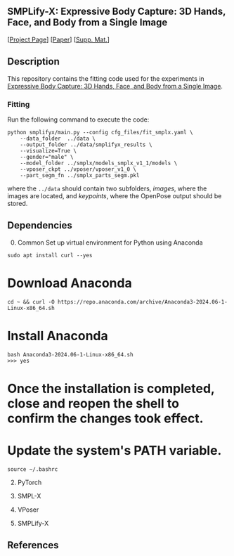 ## SMPLify-X: Expressive Body Capture: 3D Hands, Face, and Body from a Single Image

[[Project Page](https://smpl-x.is.tue.mpg.de/)] 
[[Paper](https://ps.is.tuebingen.mpg.de/uploads_file/attachment/attachment/497/SMPL-X.pdf)]
[[Supp. Mat.](https://ps.is.tuebingen.mpg.de/uploads_file/attachment/attachment/498/SMPL-X-supp.pdf)]

## Description

This repository contains the fitting code used for the experiments in [Expressive Body Capture: 3D Hands, Face, and Body from a Single Image](https://smpl-x.is.tue.mpg.de/).

### Fitting
Run the following command to execute the code:
```Shell
python smplifyx/main.py --config cfg_files/fit_smplx.yaml \
    --data_folder  ../data \
    --output_folder ../data/smplifyx_results \
    --visualize=True \
    --gender="male" \
    --model_folder ../smplx/models_smplx_v1_1/models \
    --vposer_ckpt ../vposer/vposer_v1_0 \
    --part_segm_fn ../smplx_parts_segm.pkl
```
where the `../data` should contain two subfolders, *images*, where the
images are located, and *keypoints*, where the OpenPose output should be
stored.

## Dependencies

0. Common
Set up virtual environment for Python using Anaconda [](https://docs.anaconda.com/anaconda/install/linux/)

```Shell
sudo apt install curl --yes
```
# Download Anaconda
```Shell
cd ~ && curl -O https://repo.anaconda.com/archive/Anaconda3-2024.06-1-Linux-x86_64.sh
```
# Install Anaconda
```Shell
bash Anaconda3-2024.06-1-Linux-x86_64.sh
>>> yes 
```
# Once the installation is completed, close and reopen the shell to confirm the changes took effect.
# Update the system's PATH variable.
```Shell
source ~/.bashrc
```
2. PyTorch

3. SMPL-X

4. VPoser

5. SMPLify-X
   
## References

